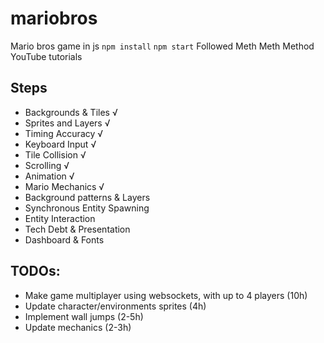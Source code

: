 # mariobros
Mario bros game in js
`npm install`
`npm start`
Followed Meth Meth Method YouTube tutorials

## Steps 
- Backgrounds & Tiles √
- Sprites and Layers √
- Timing Accuracy √
- Keyboard Input √
- Tile Collision √
- Scrolling √
- Animation √
- Mario Mechanics √
- Background patterns & Layers 
- Synchronous Entity Spawning
- Entity Interaction
- Tech Debt & Presentation
- Dashboard & Fonts

## TODOs:
- Make game multiplayer using websockets, with up to 4 players (10h)
- Update character/environments sprites (4h)
- Implement wall jumps (2-5h)
- Update mechanics (2-3h)


